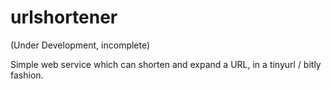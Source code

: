 urlshortener
============

(Under Development, incomplete)

Simple web service which can shorten and expand a URL, in a tinyurl / bitly fashion.
